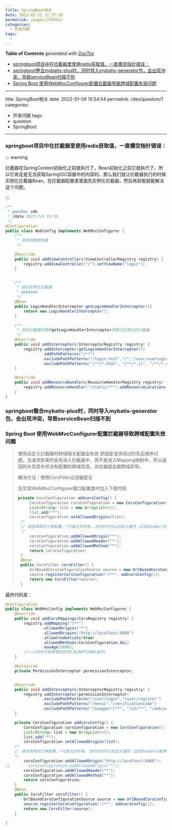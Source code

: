```yaml
---
title: SpringBoot相关
date: 2022-02-21 11:37:18
permalink: /pages/276552/
categories:
  - 开发问题
tags:
  - 
---
```

<!-- START doctoc generated TOC please keep comment here to allow auto update -->
<!-- DON'T EDIT THIS SECTION, INSTEAD RE-RUN doctoc TO UPDATE -->
**Table of Contents**  *generated with [DocToc](https://github.com/thlorenz/doctoc)*

- [springboot项目中在拦截器里使用redis获取值，一直爆空指针错误：](#springboot%E9%A1%B9%E7%9B%AE%E4%B8%AD%E5%9C%A8%E6%8B%A6%E6%88%AA%E5%99%A8%E9%87%8C%E4%BD%BF%E7%94%A8redis%E8%8E%B7%E5%8F%96%E5%80%BC%E4%B8%80%E7%9B%B4%E7%88%86%E7%A9%BA%E6%8C%87%E9%92%88%E9%94%99%E8%AF%AF)
- [springboot整合mybatis-plus时，同时导入mybatis-generator包，会出现冲突，导致serviceBean扫描不到](#springboot%E6%95%B4%E5%90%88mybatis-plus%E6%97%B6%E5%90%8C%E6%97%B6%E5%AF%BC%E5%85%A5mybatis-generator%E5%8C%85%E4%BC%9A%E5%87%BA%E7%8E%B0%E5%86%B2%E7%AA%81%E5%AF%BC%E8%87%B4servicebean%E6%89%AB%E6%8F%8F%E4%B8%8D%E5%88%B0)
- [Spring Boot 使用WebMvcConfigurer配置拦截器导致跨域配置失效问题](#spring-boot-%E4%BD%BF%E7%94%A8webmvcconfigurer%E9%85%8D%E7%BD%AE%E6%8B%A6%E6%88%AA%E5%99%A8%E5%AF%BC%E8%87%B4%E8%B7%A8%E5%9F%9F%E9%85%8D%E7%BD%AE%E5%A4%B1%E6%95%88%E9%97%AE%E9%A2%98)

<!-- END doctoc generated TOC please keep comment here to allow auto update -->

---
title: SpringBoot相关
date: 2022-01-06 15:54:54
permalink: /dev/question/1
categories: 
  - 开发问题
tags: 
  - question
  - SpringBoot
---

### springboot项目中在拦截器里使用redis获取值，一直爆空指针错误：

::: warning

拦截器在SpringContext初始化之前就执行了，Bean初始化之前它就执行了，所以它肯定是无法获取SpringIOC容器中的内容的。那么我们就让拦截器执行的时候实例化拦截器Bean，在拦截器配置类里面先实例化拦截器，然后再获取就能解决这个问题。

:::

```java
/**
 * @author zdk
 * @date 2021/7/6 19:16
 */
@Configuration
public class WebConfig implements WebMvcConfigurer {
    /**
     * 添加视图控制器
     */

    @Override
    public void addViewControllers(ViewControllerRegistry registry) {
        registry.addViewController("/").setViewName("login");
    }


    /**
     * 提前实例化拦截器
     * @return
     */
    @Bean
    public LoginHandlerInterceptor getLoginHandlerInterceptor(){
        return new LoginHandlerInterceptor();
    }

    /**
     * 添加拦截器时使用getLoginHandlerInterceptor获取已实例化的拦截器
     */
    @Override
    public void addInterceptors(InterceptorRegistry registry) {
        registry.addInterceptor(getLoginHandlerInterceptor())
                .addPathPatterns("/**")
                .excludePathPatterns("/login.html","/","/user/userLogin","/user/toLogin")
                .excludePathPatterns("/**/*.html", "/**/*.js", "/**/*.css", "/**/*.json", "/**/*.icon","/**/*.jpg","/**/*.png");
    }

    @Override
    public void addResourceHandlers(ResourceHandlerRegistry registry) {
        registry.addResourceHandler("/static/**").addResourceLocations(ResourceUtils.CLASSPATH_URL_PREFIX + "/static/");
    }
}
```



### springboot整合mybatis-plus时，同时导入mybatis-generator包，会出现冲突，导致serviceBean扫描不到





### Spring Boot 使用WebMvcConfigurer配置拦截器导致跨域配置失效问题

> 使用自定义拦截器时跨域相关配置会失效
> 原因是请求经过的先后顺序问题，当请求到来时会先进入拦截器中，而不是进入Mapping映射中，所以返回的头信息中并没有配置的跨域信息。浏览器就会报跨域异常。
>
> 解决方法：使用CorsFilter过滤器配合
>
> 在实现WebMvcConfigurer接口配置类中加入下面代码
>
> ```java
> private CorsConfiguration addcorsConfig() {
>      CorsConfiguration corsConfiguration = new CorsConfiguration();
>      List<String> list = new ArrayList<>();
>      list.add("*");
>      corsConfiguration.setAllowedOrigins(list);
>  /*
>  // 请求常用的三种配置，*代表允许所有，当时你也可以自定义属性（比如header只能带什么，只能是post方式等等）
>  */
>      corsConfiguration.addAllowedOrigin("*");
>      corsConfiguration.addAllowedHeader("*");
>      corsConfiguration.addAllowedMethod("*");
>      return corsConfiguration;
>  }
>  @Bean
>  public CorsFilter corsFilter() {
>      UrlBasedCorsConfigurationSource source = new UrlBasedCorsConfigurationSource();
>      source.registerCorsConfiguration("/**", addcorsConfig());
>      return new CorsFilter(source);
>  }
> 
> ```

最终代码是：

```java
@Configuration
public class WebMvcConfig implements WebMvcConfigurer {
    @Override
    public void addCorsMappings(CorsRegistry registry) {
        registry.addMapping("/**")
                .allowedOrigins("*")
                .allowedOrigins("http://localhost:8080")
                .allowCredentials(true)
                .allowedMethods(CorsConfiguration.ALL)
                .maxAge(3600);
        //一小时内不用再预先检测(发送OPTIONS请求)
    }

    @Autowired
    private PermissionInterceptor permissionInterceptor;


    @Override
    public void addInterceptors(InterceptorRegistry registry) {
        registry.addInterceptor(permissionInterceptor)
                .excludePathPatterns("/user/login","/user/register")
                .excludePathPatterns("/menus","/verificationCode")
                .excludePathPatterns("/swagger*/**", "/v2/**", "/webjars/**");
    }

    private CorsConfiguration addcorsConfig() {
        CorsConfiguration corsConfiguration = new CorsConfiguration();
        List<String> list = new ArrayList<>();
        list.add("*");
        corsConfiguration.setAllowedOrigins(list);
    /*
    // 请求常用的三种配置，*代表允许所有，当时你也可以自定义属性（比如header只能带什么，只能是post方式等等）
    */
        corsConfiguration.addAllowedOrigin("http://localhost:8080");
//        corsConfiguration.addAllowedOrigin("*");
        corsConfiguration.addAllowedHeader("*");
        corsConfiguration.addAllowedMethod("*");
        return corsConfiguration;
    }
    @Bean
    public CorsFilter corsFilter() {
        UrlBasedCorsConfigurationSource source = new UrlBasedCorsConfigurationSource();
        source.registerCorsConfiguration("/**", addcorsConfig());
        return new CorsFilter(source);
    }

}

```





































